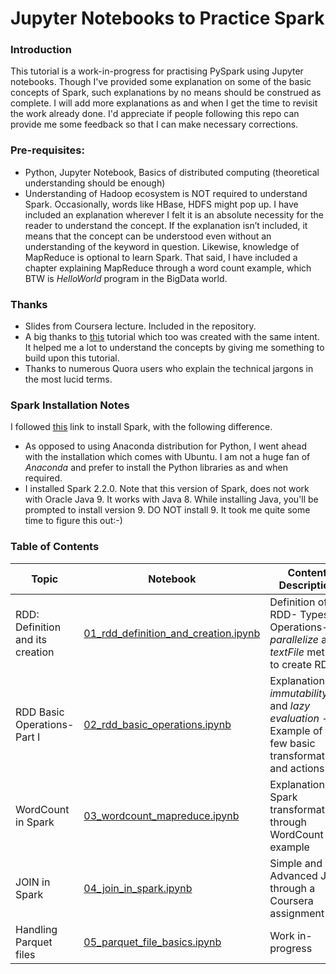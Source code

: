# Jupyter Notebooks to Practice Spark

### Introduction
This tutorial is a work-in-progress for practising PySpark using Jupyter notebooks. Though I've provided some explanation on some of the basic concepts of Spark, such explanations by no means should be construed as complete. I will add more explanations as and when I get the time to revisit the work already done. I'd appreciate if people following this repo can provide me some feedback so that I can make necessary corrections. 

### Pre-requisites:
* Python, Jupyter Notebook, Basics of distributed computing (theoretical understanding should be enough) 
* Understanding of Hadoop ecosystem is NOT required to understand Spark. Occasionally, words like HBase, HDFS might pop up. I have included an explanation wherever I felt it is an absolute necessity for the reader to understand the concept. If the explanation isn’t included, it means that the concept can be understood even without an understanding of the keyword in question. Likewise, knowledge of MapReduce is optional to learn Spark. That said, I have included a chapter explaining MapReduce through a word count example, which BTW is _HelloWorld_ program in the BigData world.
 

### Thanks
* Slides from Coursera lecture. Included in the repository.
* A big thanks to [this](https://github.com/jadianes/spark-py-notebooks) tutorial which too was created with the same intent. It helped me a lot to understand the concepts by giving me something to build upon this tutorial. 
* Thanks to numerous Quora users who explain the technical jargons in the most lucid terms. 

### Spark Installation Notes
I followed [this](https://medium.com/@GalarnykMichael/install-spark-on-ubuntu-pyspark-231c45677de0) link to install Spark, with the following difference. 
* As opposed to using Anaconda distribution for Python, I went ahead with the installation which comes with Ubuntu. I am not a huge fan of *Anaconda* and prefer to install the Python libraries as and when required. 
* I installed Spark 2.2.0. Note that this version of Spark, does not work with Oracle Java 9. It works with Java 8. While installing Java, you'll be prompted to install version 9. DO NOT install 9. It took me quite some time to figure this out:-)  

### Table of Contents
| Topic  | Notebook | Content Description
| ------------- | ------------- |------------- |
| RDD: Definition and its creation  | [01_rdd_definition_and_creation.ipynb](https://github.com/abhisheksaurabh1985/spark-for-noobs-by-a-noob/blob/master/01_rdd_definition_and_creation.ipynb) | Definition of RDD- Types of Operations- _parallelize_ and _textFile_ method to create RDD|
| RDD Basic Operations- Part I  | [02_rdd_basic_operations.ipynb](https://github.com/abhisheksaurabh1985/spark-for-noobs-by-a-noob/blob/master/02_rdd_basic_operations.ipynb) | Explanation of _immutability_ and _lazy evaluation_ - Example of a few basic transformations and actions|
| WordCount in Spark  | [03_wordcount_mapreduce.ipynb](https://github.com/abhisheksaurabh1985/spark-for-noobs-by-a-noob/blob/master/03_wordcount_mapreduce.ipynb)  | Explanation of Spark transformations through WordCount example |
| JOIN in Spark  | [04_join_in_spark.ipynb](https://github.com/abhisheksaurabh1985/spark-for-noobs-by-a-noob/blob/master/04_join_in_spark.ipynb) | Simple and Advanced JOIN through a Coursera assignment |
| Handling Parquet files  | [05_parquet_file_basics.ipynb](https://github.com/abhisheksaurabh1985/spark-for-noobs-by-a-noob/blob/master/05_parquet_file_basics.ipynb)  | Work in-progress |
